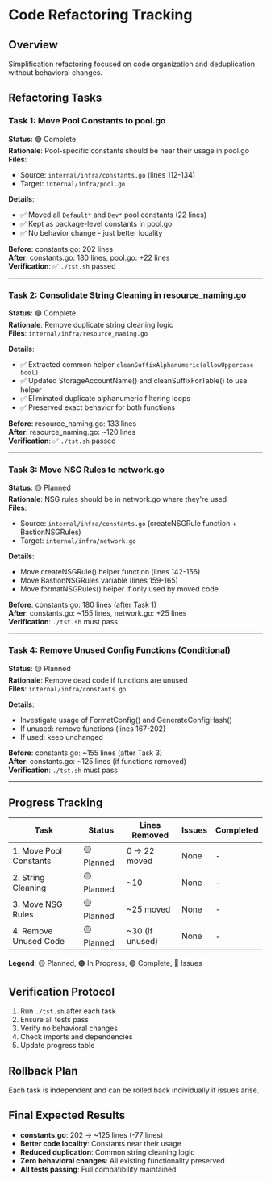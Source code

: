 # Code Refactoring Tracking

## Overview
Simplification refactoring focused on code organization and deduplication without behavioral changes.

## Refactoring Tasks

### Task 1: Move Pool Constants to pool.go
**Status**: 🟢 Complete  
**Rationale**: Pool-specific constants should be near their usage in pool.go  
**Files**: 
- Source: `internal/infra/constants.go` (lines 112-134)
- Target: `internal/infra/pool.go`

**Details**:
- ✅ Moved all `Default*` and `Dev*` pool constants (22 lines)
- ✅ Kept as package-level constants in pool.go
- ✅ No behavior change - just better locality

**Before**: constants.go: 202 lines  
**After**: constants.go: 180 lines, pool.go: +22 lines  
**Verification**: ✅ `./tst.sh` passed

---

### Task 2: Consolidate String Cleaning in resource_naming.go  
**Status**: 🟢 Complete  
**Rationale**: Remove duplicate string cleaning logic  
**Files**: `internal/infra/resource_naming.go`

**Details**:
- ✅ Extracted common helper `cleanSuffixAlphanumeric(allowUppercase bool)`
- ✅ Updated StorageAccountName() and cleanSuffixForTable() to use helper
- ✅ Eliminated duplicate alphanumeric filtering loops
- ✅ Preserved exact behavior for both functions

**Before**: resource_naming.go: 133 lines  
**After**: resource_naming.go: ~120 lines  
**Verification**: ✅ `./tst.sh` passed

---

### Task 3: Move NSG Rules to network.go
**Status**: 🟡 Planned  
**Rationale**: NSG rules should be in network.go where they're used  
**Files**:
- Source: `internal/infra/constants.go` (createNSGRule function + BastionNSGRules)
- Target: `internal/infra/network.go`

**Details**:
- Move createNSGRule() helper function (lines 142-156)
- Move BastionNSGRules variable (lines 159-165)
- Move formatNSGRules() helper if only used by moved code

**Before**: constants.go: 180 lines (after Task 1)  
**After**: constants.go: ~155 lines, network.go: +25 lines  
**Verification**: `./tst.sh` must pass

---

### Task 4: Remove Unused Config Functions (Conditional)
**Status**: 🟡 Planned  
**Rationale**: Remove dead code if functions are unused  
**Files**: `internal/infra/constants.go`

**Details**:
- Investigate usage of FormatConfig() and GenerateConfigHash()
- If unused: remove functions (lines 167-202)
- If used: keep unchanged

**Before**: constants.go: ~155 lines (after Task 3)  
**After**: constants.go: ~125 lines (if functions removed)  
**Verification**: `./tst.sh` must pass

---

## Progress Tracking

| Task | Status | Lines Removed | Issues | Completed |
|------|--------|---------------|--------|-----------|
| 1. Move Pool Constants | 🟡 Planned | 0 → 22 moved | None | - |
| 2. String Cleaning | 🟡 Planned | ~10 | None | - |
| 3. Move NSG Rules | 🟡 Planned | ~25 moved | None | - |
| 4. Remove Unused Code | 🟡 Planned | ~30 (if unused) | None | - |

**Legend**: 🟡 Planned, 🟠 In Progress, 🟢 Complete, 🔴 Issues

## Verification Protocol
1. Run `./tst.sh` after each task
2. Ensure all tests pass
3. Verify no behavioral changes
4. Check imports and dependencies
5. Update progress table

## Rollback Plan
Each task is independent and can be rolled back individually if issues arise.

## Final Expected Results
- **constants.go**: 202 → ~125 lines (-77 lines)
- **Better code locality**: Constants near their usage
- **Reduced duplication**: Common string cleaning logic
- **Zero behavioral changes**: All existing functionality preserved
- **All tests passing**: Full compatibility maintained